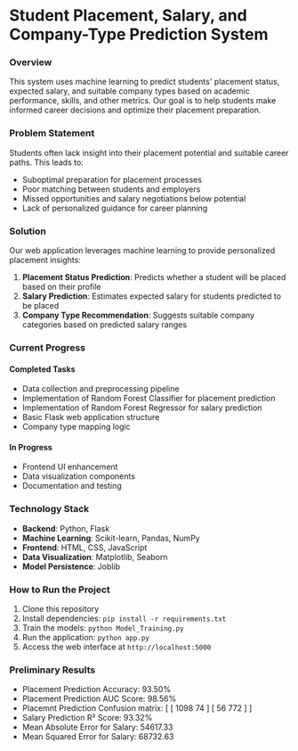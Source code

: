 # Student Placement, Salary, and Company-Type Prediction System

### Overview
This system uses machine learning to predict students' placement status, expected salary, and suitable company types based on academic performance, skills, and other metrics. Our goal is to help students make informed career decisions and optimize their placement preparation.

### Problem Statement
Students often lack insight into their placement potential and suitable career paths. This leads to:
- Suboptimal preparation for placement processes
- Poor matching between students and employers
- Missed opportunities and salary negotiations below potential
- Lack of personalized guidance for career planning

### Solution
Our web application leverages machine learning to provide personalized placement insights:
1. **Placement Status Prediction**: Predicts whether a student will be placed based on their profile
2. **Salary Prediction**: Estimates expected salary for students predicted to be placed
3. **Company Type Recommendation**: Suggests suitable company categories based on predicted salary ranges

### Current Progress 

#### Completed Tasks
- Data collection and preprocessing pipeline
- Implementation of Random Forest Classifier for placement prediction
- Implementation of Random Forest Regressor for salary prediction
- Basic Flask web application structure
- Company type mapping logic

#### In Progress
- Frontend UI enhancement
- Data visualization components
- Documentation and testing

### Technology Stack
- **Backend**: Python, Flask
- **Machine Learning**: Scikit-learn, Pandas, NumPy
- **Frontend**: HTML, CSS, JavaScript
- **Data Visualization**: Matplotlib, Seaborn
- **Model Persistence**: Joblib

### How to Run the Project
1. Clone this repository
2. Install dependencies: `pip install -r requirements.txt`
3. Train the models: `python Model_Training.py`
4. Run the application: `python app.py`
5. Access the web interface at `http://localhost:5000`

### Preliminary Results
- Placement Prediction Accuracy: 93.50%
- Placement Prediction AUC Score: 98.56%
- Placemnt Prediction Confusion matrix: [ [ 1098 74 ]
                                          [ 56 772 ] ]
- Salary Prediction R² Score: 93.32%
- Mean Absolute Error for Salary: 54617.33
- Mean Squared Error for Salary: 68732.63
